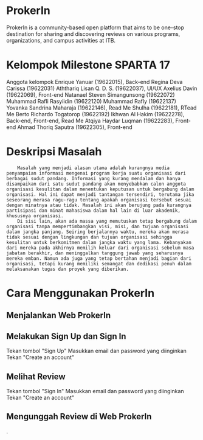 # ProkerIn

ProkerIn is a community-based open platform that aims to be one-stop destination for sharing and discovering reviews on various programs, organizations, and campus activities at ITB. 


# Kelompok Milestone SPARTA 17 

Anggota kelompok 
Enrique Yanuar			        (19622015), Back-end
Regina Deva Carissa         	(19622031)
Aththariq Lisan Q. D. S.		(19622037), UI/UX
Axelius Davin			        (19622069), Front-end
Natanael Steven Simangunsong	(19622072)
Muhammad Rafli Rasyiidin	    (19622120)
Muhammad Rafly			        (19622137)
Yovanka Sandrina Maharaja	    (19622146), Read Me
Shulha				            (19622181), RTead Me
Berto Richardo Togatorop		(19622192)
Ikhwan Al Hakim			        (19622278), Back-end, Front-end, Read Me
Atqiya Haydar Luqman		    (19622283), Front-end
Ahmad Thoriq Saputra        	(19622305), Front-end

# Deskripsi Masalah
        Masalah yang menjadi alasan utama adalah kurangnya media penyampaian informasi mengenai program kerja suatu organisasi dari berbagai sudut pandang. Informasi yang kurang mendalam dan hanya disampaikan dari satu sudut pandang akan menyebabkan calon anggota organisasi kesulitan dalam menentukan keputusan untuk bergabung dalam organisasi. Hal ini dapat menjadi tantangan tersendiri, terutama jika seseorang merasa ragu-ragu tentang apakah organisasi tersebut sesuai dengan minatnya atau tidak. Masalah ini akan berujung pada kurangnya partisipasi dan minat mahasiswa dalam hal lain di luar akademik, khususnya organisasi.
        Di sisi lain, akan ada massa yang memutuskan tetap bergabung dalam organisasi tanpa mempertimbangkan visi, misi, dan tujuan organisasi dalam jangka panjang. Seiring berjalannya waktu, mereka akan merasa tidak sesuai dengan lingkungan dan tujuan organisasi sehingga kesulitan untuk berkomitmen dalam jangka waktu yang lama. Kebanyakan dari mereka pada akhirnya memilih keluar dari organisasi sebelum masa jabatan berakhir, dan meninggalkan tanggung jawab yang seharusnya mereka emban. Namun ada juga yang tetap bertahan menjadi bagian dari organisasi, tetapi kurang memiliki semangat dan dedikasi penuh dalam melaksanakan tugas dan proyek yang diberikan.



# Cara Menggunakan ProkerIn

## Menjalankan Web ProkerIn


## Melakukan Sign Up dan Sign In
Tekan tombol "Sign Up"
Masukkan email dan password yang diinginkan
Tekan "Create an account"

## Melihat Review 
Tekan tombol "Sign In"
Masukkan email dan password yang diinginkan
Tekan "Create an account"

## Mengunggah Review di Web ProkerIn
.
